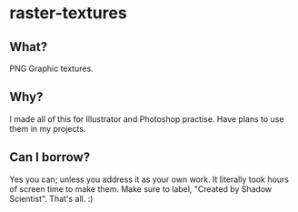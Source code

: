 # raster-textures
## What?
PNG Graphic textures.
 
## Why?
I made all of this for Illustrator and Photoshop practise. Have plans to use them in my projects.

## Can I borrow?
Yes you can; unless you address it as your own work. It literally took hours of screen time to make them. Make sure to label, "Created by Shadow Scientist".
That's all. :)
